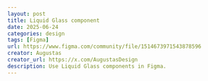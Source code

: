 ```yaml
---
layout: post
title: Liquid Glass component
date: 2025-06-24
categories: design
tags: [Figma]
url: https://www.figma.com/community/file/1514673971543878596
creator: Augustas
creator_url: https://x.com/AugustasDesign
description: Use Liquid Glass components in Figma.
---
```

